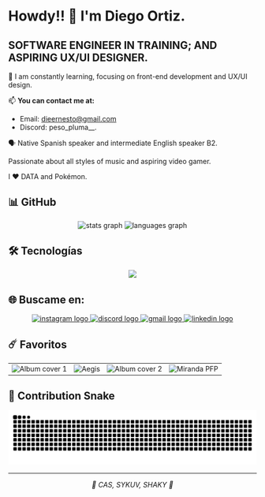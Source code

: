 # Howdy!! 👋 I'm Diego Ortiz.

## SOFTWARE ENGINEER IN TRAINING; AND ASPIRING UX/UI DESIGNER.

🌱 I am constantly learning, focusing on front-end development and UX/UI design.

📫 **You can contact me at:**
- Email: dieernesto@gmail.com
- Discord: peso_pluma__.

🗣️ Native Spanish speaker and intermediate English speaker B2.

Passionate about all styles of music and aspiring video gamer.

I ❤️ DATA and Pokémon.

## 📊 GitHub 

<div align="center">
  <img src="https://github-readme-stats.vercel.app/api?username=Dieg0Ortiz&hide_title=false&hide_rank=false&show_icons=true&include_all_commits=true&count_private=true&disable_animations=false&theme=dracula&locale=en&hide_border=false" height="150" alt="stats graph" />
  <img src="https://github-readme-stats.vercel.app/api/top-langs?username=Dieg0Ortiz&locale=en&hide_title=false&layout=compact&card_width=320&langs_count=5&theme=dracula&hide_border=false" height="150" alt="languages graph" />
</div>

## 🛠️ Tecnologías

<div align="center">
  <img src="https://skillicons.dev/icons?i=js,react,kotlin,aws,github,apple,linux,androidstudio,figma,py,vscode,discord,css,html&perline=14" />
</div>

## 🌐 Buscame en:

<div align="center">
  <a href="https://www.instagram.com/ernesto_alex_85/" target="_blank">
    <img src="https://raw.githubusercontent.com/maurodesouza/profile-readme-generator/master/src/assets/icons/social/instagram/default.svg" width="52" height="40" alt="instagram logo" />
  </a>
  <a href="https://discord.gg/nWbshS9Y" target="_blank">
    <img src="https://raw.githubusercontent.com/maurodesouza/profile-readme-generator/master/src/assets/icons/social/discord/default.svg" width="52" height="40" alt="discord logo" />
  </a>
  <a href="mailto:dieernesto@gmail.com" target="_blank">
    <img src="https://raw.githubusercontent.com/maurodesouza/profile-readme-generator/master/src/assets/icons/social/gmail/default.svg" width="52" height="40" alt="gmail logo" />
  </a>
  <a href="https://www.linkedin.com/in/diego-ernesto-ortiz-alejandro-716086243/" target="_blank">
    <img src="https://raw.githubusercontent.com/maurodesouza/profile-readme-generator/master/src/assets/icons/social/linkedin/default.svg" width="52" height="40" alt="linkedin logo" />
  </a>
</div>

## ☄️ Favoritos

<div align="center">
  <table>
    <tr>
      <td align="center">
        <img src="https://cdn-images.dzcdn.net/images/cover/e73a2afb469cd0f06777b24b156d3f82/500x500-000000-80-0-0.jpg" width="250" alt="Album cover 1" />
      </td>
      </td>
        <td align="center">
        <img src="https://i.pinimg.com/736x/2a/33/27/2a3327d1e5b24ae2fffa7c43db518344.jpg" width="250" alt="Aegis" />
      </td>
      <td align="center">
        <img src="https://cdn-images.dzcdn.net/images/cover/c3bd92e88e7cbf443e5ee99f365ba042/500x500-000000-80-0-0.jpg" width="250" alt="Album cover 2" />
      </td>
      <td align="center">
        <img src="[https://cdn.discordapp.com/attachments/769687291773190164/1415195776820314164/Miranda_PFP.jpg?ex=68c25346&is=68c101c6&hm=964bb2a55dd6cbea5a30bfc3e8f4708ec2ef31141c64bd8e18140e41ae7db0b3&](https://drive.google.com/file/d/1mWQms5kzQaR8mi3chykDdRd2hicdOJvl/view?usp=sharing)" width="250" alt="Miranda PFP" />
    </tr>
  </table>
</div>

## 🐍 Contribution Snake

<div align="center">
  <img src="https://raw.githubusercontent.com/Dieg0Ortiz/Dieg0Ortiz/output/snake.svg" alt="Snake animation" />
</div>

---

<div align="center">
  <i>🌸 CAS, SYKUV, SHAKY 🌸</i>
</div>

